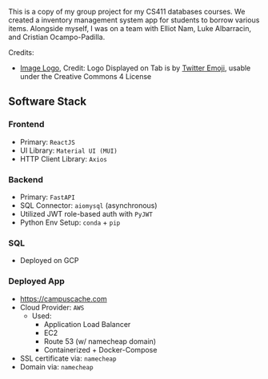 This is a copy of my group project for my CS411 databases courses. We created a inventory management system app for students to borrow various items. Alongside myself, I was on a team with Elliot Nam, Luke Albarracin, and Cristian Ocampo-Padilla.

Credits:
- [Image Logo](https://iconscout.com/free-icon/school-education-building-infrastructure-real-estate-emoj-symbol), Credit: Logo Displayed on Tab is by [Twitter Emoji](https://iconscout.com/contributors/twitter-inc), usable under the Creative Commons 4 License

## Software Stack

### Frontend
- Primary: `ReactJS `
- UI Library: `Material UI (MUI)` 
- HTTP Client Library: `Axios` 

### Backend
- Primary: `FastAPI`
- SQL Connector: `aiomysql` (asynchronous)
- Utilized JWT role-based auth with `PyJWT`
- Python Env Setup: `conda` + `pip`

### SQL
- Deployed on GCP

### Deployed App
- https://campuscache.com
- Cloud Provider: `AWS`
  - Used:
    - Application Load Balancer
    - EC2
    - Route 53 (w/ namecheap domain)
    - Containerized + Docker-Compose
- SSL certificate via: `namecheap`
- Domain via: `namecheap`

